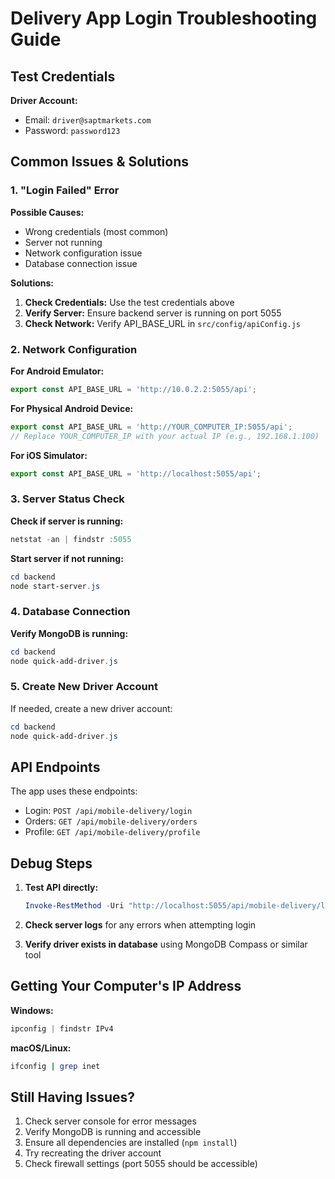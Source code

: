 # Delivery App Login Troubleshooting Guide

## Test Credentials

**Driver Account:**
- Email: `driver@saptmarkets.com`
- Password: `password123`

## Common Issues & Solutions

### 1. "Login Failed" Error

**Possible Causes:**
- Wrong credentials (most common)
- Server not running
- Network configuration issue
- Database connection issue

**Solutions:**
1. **Check Credentials:** Use the test credentials above
2. **Verify Server:** Ensure backend server is running on port 5055
3. **Check Network:** Verify API_BASE_URL in `src/config/apiConfig.js`

### 2. Network Configuration

**For Android Emulator:**
```javascript
export const API_BASE_URL = 'http://10.0.2.2:5055/api';
```

**For Physical Android Device:**
```javascript
export const API_BASE_URL = 'http://YOUR_COMPUTER_IP:5055/api';
// Replace YOUR_COMPUTER_IP with your actual IP (e.g., 192.168.1.100)
```

**For iOS Simulator:**
```javascript
export const API_BASE_URL = 'http://localhost:5055/api';
```

### 3. Server Status Check

**Check if server is running:**
```powershell
netstat -an | findstr :5055
```

**Start server if not running:**
```powershell
cd backend
node start-server.js
```

### 4. Database Connection

**Verify MongoDB is running:**
```powershell
cd backend
node quick-add-driver.js
```

### 5. Create New Driver Account

If needed, create a new driver account:
```powershell
cd backend
node quick-add-driver.js
```

## API Endpoints

The app uses these endpoints:
- Login: `POST /api/mobile-delivery/login`
- Orders: `GET /api/mobile-delivery/orders`
- Profile: `GET /api/mobile-delivery/profile`

## Debug Steps

1. **Test API directly:**
   ```powershell
   Invoke-RestMethod -Uri "http://localhost:5055/api/mobile-delivery/login" -Method POST -Body '{"email":"driver@saptmarkets.com","password":"password123"}' -ContentType "application/json"
   ```

2. **Check server logs** for any errors when attempting login

3. **Verify driver exists in database** using MongoDB Compass or similar tool

## Getting Your Computer's IP Address

**Windows:**
```powershell
ipconfig | findstr IPv4
```

**macOS/Linux:**
```bash
ifconfig | grep inet
```

## Still Having Issues?

1. Check server console for error messages
2. Verify MongoDB is running and accessible
3. Ensure all dependencies are installed (`npm install`)
4. Try recreating the driver account
5. Check firewall settings (port 5055 should be accessible) 